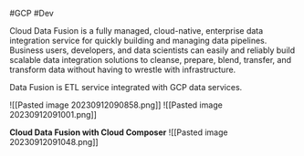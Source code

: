 #GCP
#Dev 

Cloud Data Fusion is a fully managed, cloud-native, enterprise data integration service for quickly building and managing data pipelines. Business users, developers, and data scientists can easily and reliably build scalable data integration solutions to cleanse, prepare, blend, transfer, and transform data without having to wrestle with infrastructure.

Data Fusion is ETL service integrated with GCP data services.

![[Pasted image 20230912090858.png]]
![[Pasted image 20230912091001.png]]

**Cloud Data Fusion with Cloud Composer**
![[Pasted image 20230912091048.png]]


